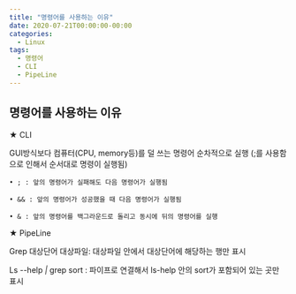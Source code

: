 ```yaml
---
title: "명령어를 사용하는 이유"
date: 2020-07-21T00:00:00-00:00
categories:
  - Linux
tags:
  - 명령어
  - CLI  
  - PipeLine
---
```


## 명령어를 사용하는 이유

★ CLI

GUI방식보다 컴퓨터(CPU, memory등)를 덜 쓰는 명령어
순차적으로 실행 (;를 사용함으로 인해서 순서대로 명령이 실행됨)

	• ; : 앞의 명령어가 실패해도 다음 명령어가 실행됨

	• && : 앞의 명령어가 성공했을 때 다음 명령어가 실행됨

	• & : 앞의 명령어를 백그라운드로 돌리고 동시에 뒤의 명령어를 실행

★ PipeLine

Grep 대상단어 대상파일: 대상파일 안에서 대상단어에 해당하는 행만 표시

Ls --help *\|* grep sort : 파이프로 연결해서 ls-help 안의 sort가 포함되어 있는 곳만 표시
